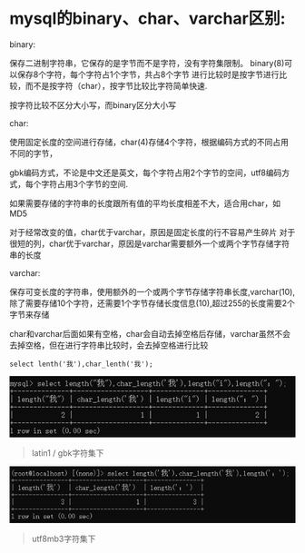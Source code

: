 # mysql的binary、char、varchar区别:

binary:

保存二进制字符串，它保存的是字节而不是字符，没有字符集限制。
binary(8)可以保存8个字符，每个字符占1个字节，共占8个字节
进行比较时是按字节进行比较，而不是按字符（char），按字节比较比字符简单快速.

按字符比较不区分大小写，而binary区分大小写

char:

使用固定长度的空间进行存储，char(4)存储4个字符，根据编码方式的不同占用不同的字节，

gbk编码方式，不论是中文还是英文，每个字符占用2个字节的空间，utf8编码方式，每个字符占用3个字节的空间.

如果需要存储的字符串的长度跟所有值的平均长度相差不大，适合用char，如MD5

对于经常改变的值，char优于varchar，原因是固定长度的行不容易产生碎片
对于很短的列，char优于varchar，原因是varchar需要额外一个或两个字节存储字符串的长度

varchar:

保存可变长度的字符串，使用额外的一个或两个字节存储字符串长度,varchar(10),除了需要存储10个字符，还需要1个字节存储长度信息(10),超过255的长度需要2个字节来存储

char和varchar后面如果有空格，char会自动去掉空格后存储，varchar虽然不会去掉空格，但在进行字符串比较时，会去掉空格进行比较

```mysql
select lenth('我'),char_lenth('我');
```

![](./img/char_01.png)

> latin1 / gbk字符集下

![](./img/char_03.png)

> utf8mb3字符集下